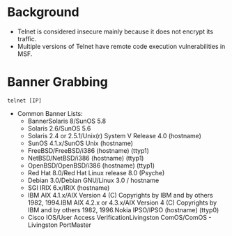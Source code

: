 # Background
- Telnet is considered insecure mainly because it does not encrypt its traffic.
- Multiple versions of Telnet have remote code execution vulnerabilities in MSF.

# Banner Grabbing
```
telnet [IP]
```
- Common Banner Lists:
  - BannerSolaris 8/SunOS 5.8
  - Solaris 2.6/SunOS 5.6  
  - Solaris 2.4 or 2.5.1/Unix(r) System V Release 4.0 (hostname)  
  - SunOS 4.1.x/SunOS Unix (hostname)  
  - FreeBSD/FreeBSD/i386 (hostname) (ttyp1)  
  - NetBSD/NetBSD/i386 (hostname) (ttyp1)  
  - OpenBSD/OpenBSD/i386 (hostname) (ttyp1) 
  - Red Hat 8.0/Red Hat Linux release 8.0 (Psyche)  
  - Debian 3.0/Debian GNU/Linux 3.0 / hostname  
  - SGI IRIX 6.x/IRIX (hostname)  
  - IBM AIX 4.1.x/AIX Version 4 (C) Copyrights by IBM and by others 1982, 1994.IBM AIX 4.2.x or 4.3.x/AIX Version 4 (C) Copyrights by IBM and by others 1982, 1996.Nokia IPSO/IPSO (hostname) (ttyp0)  
  - Cisco IOS/User Access VerificationLivingston ComOS/ComOS - Livingston PortMaster  
